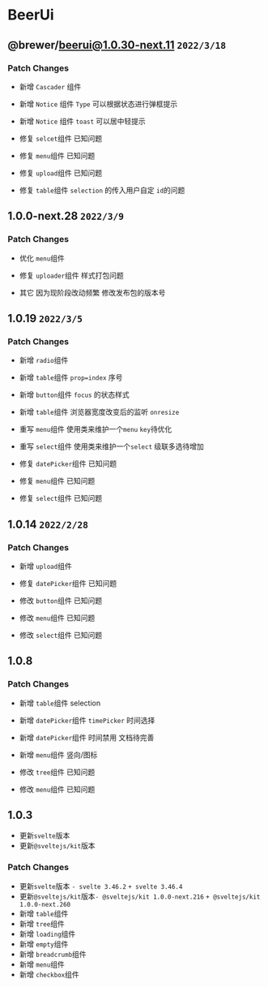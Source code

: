 # BeerUi 

## @brewer/beerui@1.0.30-next.11 `2022/3/18`

### Patch Changes

- 新增 `Cascader` 组件
- 新增 `Notice` 组件 `Type` 可以根据状态进行弹框提示
- 新增 `Notice` 组件 `toast` 可以居中轻提示

- 修复 `selcet`组件 已知问题
- 修复 `menu`组件 已知问题
- 修复 `upload`组件 已知问题
- 修复 `table`组件 `selection` 的传入用户自定 `id`的问题


## 1.0.0-next.28 `2022/3/9`

### Patch Changes

- 优化 `menu`组件

- 修复 `uploader`组件 样式打包问题
- 其它 因为现阶段改动频繁 修改发布包的版本号

## 1.0.19 `2022/3/5`

### Patch Changes

- 新增 `radio`组件
- 新增 `table`组件 `prop=index` 序号
- 新增 `button`组件 `focus` 的状态样式
- 新增 `table`组件 浏览器宽度改变后的监听 `onresize`
- 重写 `menu`组件 使用类来维护一个`menu` `key`待优化
- 重写 `select`组件 使用类来维护一个`select` 级联多选待增加

- 修复 `datePicker`组件 已知问题
- 修复 `menu`组件 已知问题
- 修复 `select`组件 已知问题

## 1.0.14 `2022/2/28`


### Patch Changes

- 新增 `upload`组件

- 修复 `datePicker`组件 已知问题
- 修改 `button`组件 已知问题
- 修改 `menu`组件 已知问题
- 修改 `select`组件 已知问题

## 1.0.8

### Patch Changes

- 新增 `table`组件 selection
- 新增 `datePicker`组件 `timePicker` 时间选择
- 新增 `datePicker`组件 时间禁用 文档待完善
- 新增 `menu`组件 竖向/图标

- 修改 `tree`组件 已知问题
- 修改 `menu`组件 已知问题

## 1.0.3

- 更新`svelte`版本
- 更新`@sveltejs/kit`版本

### Patch Changes

- 更新`svelte`版本 `- svelte 3.46.2` `+ svelte 3.46.4`
- 更新`@sveltejs/kit`版本`- @sveltejs/kit 1.0.0-next.216` `+ @sveltejs/kit 1.0.0-next.260`
- 新增 `table`组件
- 新增 `tree`组件
- 新增 `loading`组件
- 新增 `empty`组件
- 新增 `breadcrumb`组件
- 新增 `menu`组件
- 新增 `checkbox`组件

